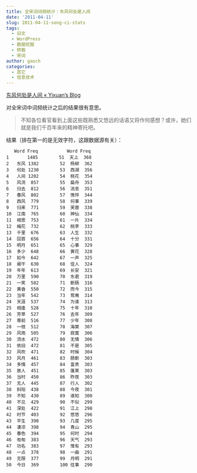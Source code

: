 ```yaml
---
title: 全宋词词频统计：东风何处是人间
date: '2011-04-11'
slug: 2011-04-11-song-ci-stats
tags:
  - 旧文
  - WordPress
  - 数据挖掘
  - 转载
  - 宋词
author: gaoch
categories:
  - 其它
  - 信息技术
---
```



[东风何处是人间 « Yixuan’s
Blog](http://yixuan.cos.name/cn/2011/03/text-mining-of-song-poems/)

对全宋词中词频统计之后的结果很有意思。

> 不知各位看官看到上面这些既熟悉又悠远的话语又将作何感想？或许，她们就是我们千百年来的精神寄托吧。

结果（排在第一的是无效字符，这跟数据源有关）：

       Word Freq           Word Freq
    1       1485        51  天上  368
    2   东风 1382        52  杨柳  362
    3   何处 1230        53  西湖  356
    4   人间 1202        54  桃花  354
    5   风流  857        55  扁舟  353
    6   归去  812        56  消息  351
    7   春风  802        57  憔悴  344
    8   西风  779        58  何事  339
    9   归来  771        59  芙蓉  338
    10  江南  765        60  神仙  334
    11  相思  753        61  一片  334
    12  梅花  732        62  桃李  333
    13  千里  676        63  人生  332
    14  回首  656        64  十分  331
    15  明月  651        65  心事  329
    16  多少  648        66  黄花  328
    17  如今  642        67  一声  325
    18  阑干  630        68  佳人  324
    19  年年  613        69  长安  321
    20  万里  590        70  东君  319
    21  一笑  582        71  断肠  316
    22  黄昏  550        72  而今  315
    23  当年  542        73  鸳鸯  314
    24  天涯  537        74  为谁  313
    25  相逢  528        75  十年  310
    26  芳草  527        76  去年  309
    27  尊前  516        77  少年  308
    28  一枝  512        78  海棠  307
    29  风雨  505        79  寂寞  306
    30  流水  472        80  无情  306
    31  依旧  472        81  不是  305
    32  风吹  471        82  时候  304
    33  风月  461        83  肠断  303
    34  多情  457        84  富贵  303
    35  故人  451        85  蓬莱  303
    36  当时  450        86  昨夜  303
    37  无人  445        87  行人  302
    38  斜阳  438        88  今夜  301
    39  不知  430        89  谁知  300
    40  不见  429        90  不似  299
    41  深处  422        91  江上  298
    42  时节  403        92  悠悠  296
    43  平生  398        93  几度  295
    44  凄凉  398        94  青山  295
    45  春色  394        95  何时  294
    46  匆匆  383        96  天气  293
    47  功名  383        97  惟有  293
    48  一点  378        98  一曲  291
    49  无限  377        99  月明  291
    50  今日  369        100 往事  290
